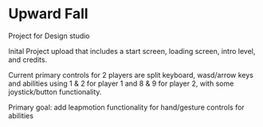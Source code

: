 # Upward Fall
</h1> Project for Design studio </h1>

</p> Inital Project upload that includes a start screen, loading screen, intro level, and credits. </p>

</p> Current primary controls for 2 players are split keyboard, wasd/arrow keys and abilities using 1 & 2 for player 1 and 8 & 9 for player 2, with some joystick/button functionality. </p>

</p> Primary goal: add leapmotion functionality for hand/gesture controls for abilities </p>
